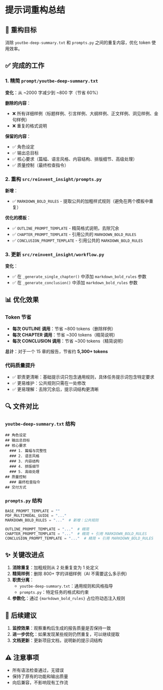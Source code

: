 # 提示词重构总结

## 🎯 重构目标
消除 `youtbe-deep-summary.txt` 和 `prompts.py` 之间的重复内容，优化 token 使用效率。

## ✅ 完成的工作

### 1. 精简 `prompt/youtbe-deep-summary.txt`
**变化**：从 ~2000 字减少到 ~800 字（节省 60%）

**删除的内容**：
- ❌ 所有详细样例（标题样例、引言样例、大纲样例、正文样例、洞见样例、金句样例）
- ❌ 重复的格式说明

**保留的内容**：
- ✅ 角色设定
- ✅ 输出总目标
- ✅ 核心要求（篇幅、语言风格、内容结构、排版细节、高级处理）
- ✅ 质量控制（最终检查指令）

### 2. 重构 `src/reinvent_insight/prompts.py`
**新增**：
- ✅ `MARKDOWN_BOLD_RULES` - 提取公共的加粗样式规则（避免在两个模板中重复）

**优化的模板**：
- ✅ `OUTLINE_PROMPT_TEMPLATE` - 精简格式说明，去除冗余
- ✅ `CHAPTER_PROMPT_TEMPLATE` - 引用公共的 `MARKDOWN_BOLD_RULES`
- ✅ `CONCLUSION_PROMPT_TEMPLATE` - 引用公共的 `MARKDOWN_BOLD_RULES`

### 3. 更新 `src/reinvent_insight/workflow.py`
**变化**：
- ✅ 在 `_generate_single_chapter()` 中添加 `markdown_bold_rules` 参数
- ✅ 在 `_generate_conclusion()` 中添加 `markdown_bold_rules` 参数

## 📊 优化效果

### Token 节省
- **每次 OUTLINE 调用**：节省 ~800 tokens（删除样例）
- **每次 CHAPTER 调用**：节省 ~300 tokens（精简说明）
- **每次 CONCLUSION 调用**：节省 ~300 tokens（精简说明）

**总计**：对于一个 15 章的报告，节省约 **5,300+ tokens**

### 代码质量提升
- ✅ 职责更清晰：基础提示词只包含通用规则，具体任务提示词包含特定要求
- ✅ 更易维护：公共规则只需在一处修改
- ✅ 更易理解：去除冗余后，提示词结构更清晰

## 🔍 文件对比

### `youtbe-deep-summary.txt` 结构
```
## 角色设定
## 输出总目标
## 核心要求
  ### 1. 篇幅与完整性
  ### 2. 语言风格
  ### 3. 内容结构
  ### 4. 排版细节
  ### 5. 高级处理
## 质量控制
  ### 最终检查指令
## 交付方式
```

### `prompts.py` 结构
```python
BASE_PROMPT_TEMPLATE = ""
PDF_MULTIMODAL_GUIDE = "..."
MARKDOWN_BOLD_RULES = "..."  # 新增：公共规则

OUTLINE_PROMPT_TEMPLATE = "..."  # 精简
CHAPTER_PROMPT_TEMPLATE = "..."  # 精简 + 引用 MARKDOWN_BOLD_RULES
CONCLUSION_PROMPT_TEMPLATE = "..."  # 精简 + 引用 MARKDOWN_BOLD_RULES
```

## ✨ 关键改进点

1. **消除重复**：加粗规则从 2 处重复变为 1 处定义
2. **精简样例**：删除 800+ 字的详细样例（AI 不需要这么多示例）
3. **职责分离**：
   - `youtbe-deep-summary.txt`：通用规则和风格指导
   - `prompts.py`：特定任务的格式和约束
4. **参数化**：通过 `{markdown_bold_rules}` 占位符动态注入规则

## 🚀 后续建议

1. **监控效果**：观察重构后生成的报告质量是否保持一致
2. **进一步优化**：如果发现某些规则仍然重复，可以继续提取
3. **文档更新**：更新项目文档，说明新的提示词结构

## ⚠️ 注意事项

- 所有语法检查通过，无错误
- 保持了原有的功能和输出质量
- 向后兼容，不影响现有工作流
